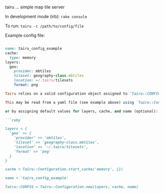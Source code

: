 tairu ... simple map tile server

In development mode (irb): `rake console`

To run: `tairu -c /path/to/config/file`

Example config file:

```ruby

name: tairu_config_example
cache:
  type: memory
layers:
  geo:
    provider: mbtiles
    tileset: geography-class.mbtiles
    location: ~/.tairu/tilesets
    format: png

Tairu relies on a valid configuration object assigned to `Tairu::CONFIG`

This may be read from a yaml file (see example above) using `Tairu::Configuration.config_from_file(file_name)`

or by assigning default values for layers, cache, and name (optional):

```ruby

layers = {
  'geo' => {
    'provider' => 'mbtiles',
    'tileset' => 'geography-class.mbtiles',
    'location' => '~/.tairu/tilesets',
    'format' => 'png'
  }
}

cache = Tairu::Configuration.start_cache('memory', {})

name = 'tairu_config_example'

Tairu::CONFIG = Tairu::Configuration.new(layers, cache, name)